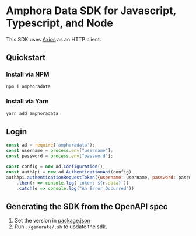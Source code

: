 # Amphora Data SDK for Javascript, Typescript, and Node

This SDK uses [Axios](https://github.com/axios/axios) as an HTTP client.

## Quickstart

### Install via NPM

```sh
npm i amphoradata
```

### Install via Yarn

```sh
yarn add amphoradata
```

## Login

```js
const ad = require('amphoradata');
const username = process.env["username"];
const password = process.env["password"];

const config = new ad.Configuration();
const authApi = new ad.AuthenticationApi(config)
authApi.authenticationRequestToken({username: username, password: password})
    .then(r => console.log(`token: ${r.data}`))
    .catch(e => console.log("An Error Occurred"))
```

## Generating the SDK from the OpenAPI spec

1. Set the version in [package.json](src/package-lock.json)
2. Run `./generate/.sh` to update the sdk.